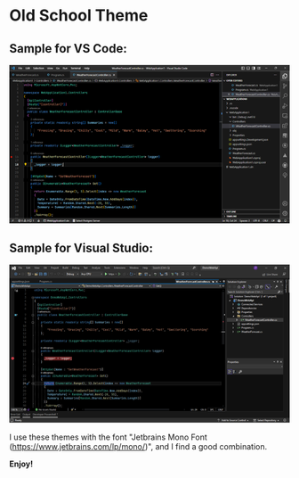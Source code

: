 # Old School Theme

## Sample for VS Code:
![alt text](src/Theme.OldSchool-VSCode/screenshot01.png?raw=true "Sample")

## Sample for Visual Studio:
![alt text](src/Theme.OldSchool-VS/screenshot01.png?raw=true "Sample")

I use these themes with the font "Jetbrains Mono Font (<https://www.jetbrains.com/lp/mono/>)", and I find a good combination.

**Enjoy!**